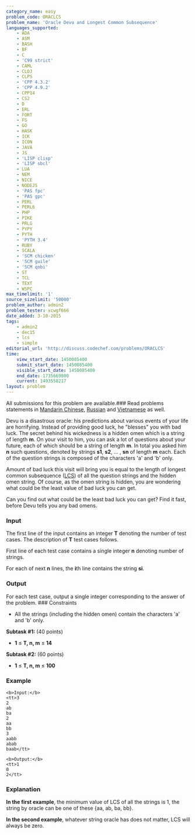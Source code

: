 ```yaml
---
category_name: easy
problem_code: ORACLCS
problem_name: 'Oracle Devu and Longest Common Subsequence'
languages_supported:
    - ADA
    - ASM
    - BASH
    - BF
    - C
    - 'C99 strict'
    - CAML
    - CLOJ
    - CLPS
    - 'CPP 4.3.2'
    - 'CPP 4.9.2'
    - CPP14
    - CS2
    - D
    - ERL
    - FORT
    - FS
    - GO
    - HASK
    - ICK
    - ICON
    - JAVA
    - JS
    - 'LISP clisp'
    - 'LISP sbcl'
    - LUA
    - NEM
    - NICE
    - NODEJS
    - 'PAS fpc'
    - 'PAS gpc'
    - PERL
    - PERL6
    - PHP
    - PIKE
    - PRLG
    - PYPY
    - PYTH
    - 'PYTH 3.4'
    - RUBY
    - SCALA
    - 'SCM chicken'
    - 'SCM guile'
    - 'SCM qobi'
    - ST
    - TCL
    - TEXT
    - WSPC
max_timelimit: '1'
source_sizelimit: '50000'
problem_author: admin2
problem_tester: xcwgf666
date_added: 3-10-2015
tags:
    - admin2
    - dec15
    - lcs
    - simple
editorial_url: 'http://discuss.codechef.com/problems/ORACLCS'
time:
    view_start_date: 1450085400
    submit_start_date: 1450085400
    visible_start_date: 1450085400
    end_date: 1735669800
    current: 1493558217
layout: problem
---
```

All submissions for this problem are available.###  Read problems statements in [Mandarin Chinese](http://www.codechef.com/download/translated/DEC15/mandarin/ORACLCS.pdf), [Russian](http://www.codechef.com/download/translated/DEC15/russian/ORACLCS.pdf) and [Vietnamese](http://www.codechef.com/download/translated/DEC15/vietnamese/ORACLCS.pdf) as well.

Devu is a disastrous oracle: his predictions about various events of your life are horrifying. Instead of providing good luck, he "blesses" you with bad luck. The secret behind his wickedness is a hidden omen which is a string of length **m**. On your visit to him, you can ask a lot of questions about your future, each of which should be a string of length **m**. In total you asked him **n** such questions, denoted by strings **s1**, **s2**, ... , **sn** of length **m** each. Each of the question strings is composed of the characters 'a' and 'b' only.

Amount of bad luck this visit will bring you is equal to the length of longest common subsequence ([LCS](https://en.wikipedia.org/wiki/Longest_common_subsequence_problem)) of all the question strings and the hidden omen string. Of course, as the omen string is hidden, you are wondering what could be the least value of bad luck you can get.

Can you find out what could be the least bad luck you can get? Find it fast, before Devu tells you any bad omens.

### Input

The first line of the input contains an integer **T** denoting the number of test cases. The description of **T** test cases follows.

First line of each test case contains a single integer **n** denoting number of strings.

For each of next **n** lines, the **i**th line contains the string **si**.

### Output

For each test case, output a single integer corresponding to the answer of the problem. ### Constraints

- All the strings (including the hidden omen) contain the characters 'a' and 'b' only.

 **Subtask #1:** (40 points)

- **1** ≤ **T, n, m** ≤ **14**

 **Subtask #2:** (60 points)

- **1** ≤ **T, n, m** ≤ **100**

### Example

```
<b>Input:</b>
<tt>3
2
ab
ba
2
aa
bb
3
aabb
abab
baab</tt>

<b>Output:</b>
<tt>1
0
2</tt>

```
### Explanation

**In the first example**, the minimum value of LCS of all the strings is 1, the string by oracle can be one of these {aa, ab, ba, bb}.

**In the second example**, whatever string oracle has does not matter, LCS will always be zero.
